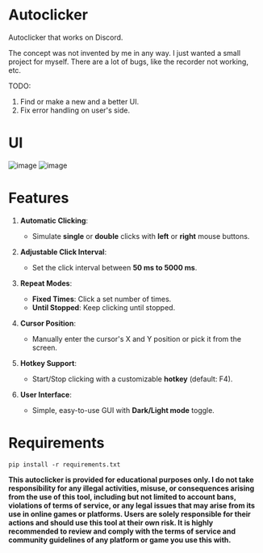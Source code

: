 # Autoclicker
Autoclicker that works on Discord.

The concept was not invented by me in any way. I just wanted a small project for myself. There are a lot of bugs, like the recorder not working, etc.

TODO:

1. Find or make a new and a better UI.
2. Fix error handling on user's side.

# UI

![image](https://github.com/user-attachments/assets/dd156837-7e45-4d08-bc61-a14f99b768f9)
![image](https://github.com/user-attachments/assets/fdefcfa6-0d7f-49f4-88ec-2f823fc3b2b7)

# Features

1. **Automatic Clicking**:
   - Simulate **single** or **double** clicks with **left** or **right** mouse buttons.

2. **Adjustable Click Interval**:
   - Set the click interval between **50 ms to 5000 ms**.

3. **Repeat Modes**:
   - **Fixed Times**: Click a set number of times.
   - **Until Stopped**: Keep clicking until stopped.

4. **Cursor Position**:
   - Manually enter the cursor's X and Y position or pick it from the screen.

5. **Hotkey Support**:
   - Start/Stop clicking with a customizable **hotkey** (default: F4).

6. **User Interface**:
   - Simple, easy-to-use GUI with **Dark/Light mode** toggle.

# Requirements

`pip install -r requirements.txt`

**This autoclicker is provided for educational purposes only. I do not take responsibility for any illegal activities, misuse, or consequences arising from the use of this tool, including but not limited to account bans, violations of terms of service, or any legal issues that may arise from its use in online games or platforms. Users are solely responsible for their actions and should use this tool at their own risk. It is highly recommended to review and comply with the terms of service and community guidelines of any platform or game you use this with.**
